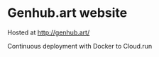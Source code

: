 # Genhub.art website

Hosted at http://genhub.art/

Continuous deployment with Docker to Cloud.run


